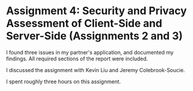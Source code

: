# Assignment 4: Security and Privacy Assessment of Client-Side and Server-Side (Assignments 2 and 3)

I found three issues in my partner's application, and documented my findings. All required sections of the report were included.

I discussed the assignment with Kevin Liu and Jeremy Colebrook-Soucie.

I spent roughly three hours on this assignment.
